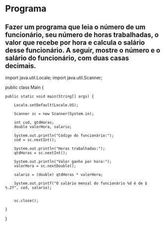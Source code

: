 # Programa

## Fazer um programa que leia o número de um funcionário, seu número de horas trabalhadas, o valor que recebe por hora e calcula o salário desse funcionário. A seguir, mostre o número e o salário do funcionário, com duas casas decimais.

import java.util.Locale;
import java.util.Scanner;

public class Main {

	public static void main(String[] args) {
		
		Locale.setDefault(Locale.US);
		
		Scanner sc = new Scanner(System.in);
		
		int cod, qtdHoras;
		double valorHora, salario;
		
		System.out.println("Código do funcionário:");
		cod = sc.nextInt();
		
		System.out.println("Horas trabalhadas:");
		qtdHoras = sc.nextInt();
		
		System.out.println("Valor ganho por hora:");
		valorHora = sc.nextDouble();
		
		salario = (double) qtdHoras * valorHora;
		
		System.out.printf("O salário mensal do funcionário %d é de $ %.2f", cod, salario);
		
		
		sc.close();

	}

}
